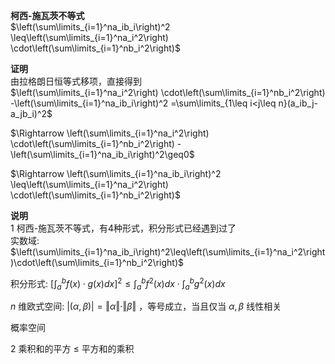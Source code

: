 **柯西-施瓦茨不等式**  
 $\left(\sum\limits_{i=1}^na_ib_i\right)^2  
\leq\left(\sum\limits_{i=1}^na_i^2\right)  
\cdot\left(\sum\limits_{i=1}^nb_i^2\right)$   
  
**证明**  
由拉格朗日恒等式移项，直接得到  
 $\left(\sum\limits_{i=1}^na_i^2\right)  
\cdot\left(\sum\limits_{i=1}^nb_i^2\right)  
-\left(\sum\limits_{i=1}^na_ib_i\right)^2  
=\sum\limits_{1\leq i<j\leq n}(a_ib_j-a_jb_i)^2$   
  
 $\Rightarrow  
\left(\sum\limits_{i=1}^na_i^2\right)  
\cdot\left(\sum\limits_{i=1}^nb_i^2\right)  
-\left(\sum\limits_{i=1}^na_ib_i\right)^2\geq0$   
  
 $\Rightarrow  
\left(\sum\limits_{i=1}^na_ib_i\right)^2  
\leq\left(\sum\limits_{i=1}^na_i^2\right)  
\cdot\left(\sum\limits_{i=1}^nb_i^2\right)$   
  
**说明**  
1 柯西-施瓦茨不等式，有4种形式，积分形式已经遇到过了  
实数域:  $\left(\sum\limits_{i=1}^na_ib_i\right)^2\leq\left(\sum\limits_{i=1}^na_i^2\right)\cdot\left(\sum\limits_{i=1}^nb_i^2\right)$   
  
积分形式:  $\left[\int_a^bf(x)\cdot g(x)dx\right]^2\leq\int_a^bf^2(x)dx\cdot\int_a^bg^2(x)dx$   
  
 $n$ 维欧式空间:  $\vert(\alpha,\beta)\vert=\Vert\alpha\Vert\cdot\Vert\beta\Vert$ ，等号成立，当且仅当 $\alpha,\beta$ 线性相关  
  
概率空间  
  
2 乘积和的平方 $\leq$ 平方和的乘积  
